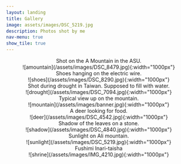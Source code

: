 ```yaml
---
layout: landing
title: Gallery
image: assets/images/DSC_5219.jpg
description: Photos shot by me
nav-menu: true
show_tile: true
---
```


<center>
Shot on the A Mountain in the ASU. <br />
![amountain](/assets/images/DSC_8479.jpg){:width="1000px"}
</center>

<center>
Shoes hanging on the electric wire. <br />
![shoes](/assets/images/DSC_8290.jpg){:width="1000px"}
</center>
<center>
Shot during drought in Taiwan. Supposed to fill with water. <br />
![drought](/assets/images/DSC_7094.jpg){:width="1000px"}
</center>
<center>   
Typical view up on the mountain. <br />
![mountain](/assets/images/banner.jpg){:width="1000px"}
</center>
<center>
A deer looking for food. <br />
![deer](/assets/images/DSC_4542.jpg){:width="1000px"}
</center>
<center>
Shadow of the leaves on a stone. <br />
![shadow](/assets/images/DSC_4840.jpg){:width="1000px"}
</center>
<center>
Sunlight on Ali mountain. <br />
![sunlight](/assets/images/DSC_5219.jpg){:width="1000px"}
</center>
<center>
Fushimi Inari-taisha <br />
![shrine](/assets/images/IMG_4210.jpg){:width="1000px"}
</center>

